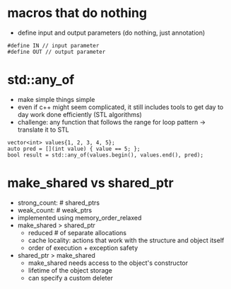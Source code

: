 # macros that do nothing
* define input and output parameters (do nothing, just annotation)

```
#define IN // input parameter
#define OUT // output parameter
```

# std::any_of
* make simple things simple
* even if c++ might seem complicated, it still includes tools to get day to day work done efficiently (STL algorithms)
* challenge: any function that follows the range for loop pattern -> translate it to STL
```
vector<int> values{1, 2, 3, 4, 5};
auto pred = [](int value) { value == 5; };
bool result = std::any_of(values.begin(), values.end(), pred);
```

# make_shared vs shared_ptr
* strong_count: # shared_ptrs
* weak_count: # weak_ptrs
* implemented using memory_order_relaxed
* make_shared > shared_ptr
  * reduced # of separate allocations
  * cache locality: actions that work with the structure and object itself
  * order of execution + exception safety
* shared_ptr > make_shared
  * make_shared needs access to the object's constructor
  * lifetime of the object storage
  * can specify a custom deleter
